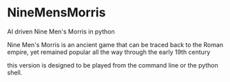 # NineMensMorris
AI driven Nine Men's Morris in python

Nine Men's Morris is an ancient game that can be traced back to the Roman empire, yet remained popular all the way through the early 19th century

this version is designed to be played from the command line or the python shell.
